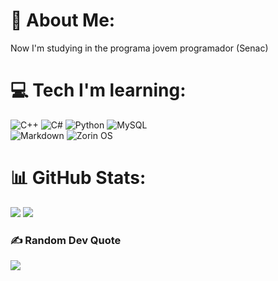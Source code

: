 # 💫 About Me:
Now I'm studying in the programa jovem programador (Senac)


# 💻 Tech I'm learning:
![C++](https://img.shields.io/badge/c++-%2300599C.svg?style=for-the-badge&logo=c%2B%2B&logoColor=white) 
![C#](https://img.shields.io/badge/c%23-%23239120.svg?style=for-the-badge&logo=csharp&logoColor=white)
![Python](https://img.shields.io/badge/python-3670A0?style=for-the-badge&logo=python&logoColor=ffdd54) 
![MySQL](https://img.shields.io/badge/mysql-%2300000f.svg?style=for-the-badge&logo=mysql&logoColor=white) <br>
![Markdown](https://img.shields.io/badge/markdown-%23000000.svg?style=for-the-badge&logo=markdown&logoColor=white)
![Zorin OS](https://img.shields.io/badge/-Zorin%20OS-%2310AAEB?style=for-the-badge&logo=zorin&logoColor=white)
# 📊 GitHub Stats:
<div>
<img src="https://github-readme-stats.vercel.app/api?username=AllMaciente&theme=dark&hide_border=true&include_all_commits=true&count_private=true"/>
<img src="https://github-readme-stats.vercel.app/api/top-langs/?username=AllMaciente&theme=dark&hide_border=true&include_all_commits=true&count_private=true"/>
</div>

### ✍️ Random Dev Quote
![](https://quotes-github-readme.vercel.app/api?type=vetical&theme=dark)

###
